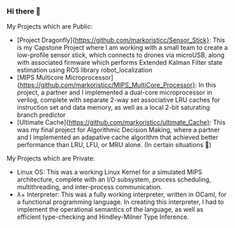 ### Hi there 👋

My Projects which are Public:
* [Project Dragonfly]{https://github.com/markoristicc/Sensor_Stick}: 
This is my Capstone Project where I am working with a small team to create a low-profile sensor stick, which connects to drones via microUSB, along with associated firmware which performs Extended Kalman Filter state estimation using ROS library robot_localization
* [MIPS Multicore Microprocessor]{https://github.com/markoristicc/MIPS_MultiCore_Processor}: 
In this project, a partner and I implemented a dual-core microprocessor in verilog, complete with separate 2-way set associative LRU caches for instruction set and data memory, as well as a local 2-bit saturating branch predictor
* [Ultimate Cache]{https://github.com/markoristicc/ultimate_Cache}: 
This was my final project for Algorithmic Decision Making, where a partner and I implemented an adapative cache algorithm that achieved better performance than LRU, LFU, or MRU alone. (In certain situations 😬)


My Projects which are Private:
* Linux OS:
This was a working Linux Kernel for a simulated MIPS architecture, complete with an I/O subsystem, process scheduling, multithreading, and inter-process communication.
* $\lambda$+ Interpreter: 
This was a fully working interpreter, written in OCaml, for a functional programming language. In creating this interpreter, I had to implement the operational semantics of the language, as well as efficient type-checking and Hindley-Milner Type Inference.
<!--* BusTub Relational Database-->
<!--
**markoristicc/markoristicc** is a ✨ _special_ ✨ repository because its `README.md` (this file) appears on your GitHub profile.

Here are some ideas to get you started:

- 🔭 I’m currently working on ...
- 🌱 I’m currently learning ...
- 👯 I’m looking to collaborate on ...
- 🤔 I’m looking for help with ...
- 💬 Ask me about ...
- 📫 How to reach me: ...
- 😄 Pronouns: ...
- ⚡ Fun fact: ...
-->
